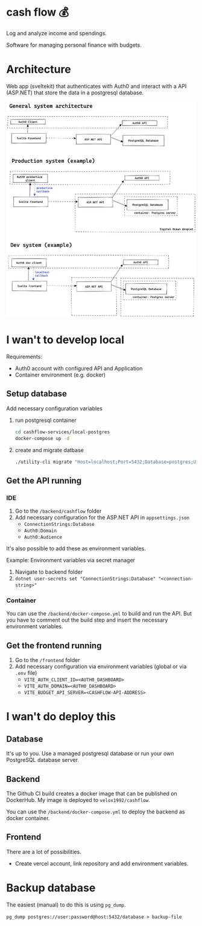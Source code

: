 # cash flow 💰

Log and analyze income and spendings.

Software for managing personal finance with budgets.

# Architecture

Web app (sveltekit) that authenticates with Auth0 and interact with a API (ASP.NET) that store the data in a postgresql database.

![](./system-overview.excalidraw.png)


# I wan't to develop local

Requirements:
- Auth0 account with configured API and Application
- Container environment (e.g. docker)


## Setup database

Add necessary configuration variables


1. run postgresql container 
    ```bash
    cd cashflow-services/local-postgres
    docker-compose up -d
    ```
2. create and migrate datbase
   ```bash
   ./utility-cli migrate "Host=localhost;Port=5432;Database=postgres;Username=postgres;Password=postgres"  "~/Repositories/budget/cashflow-cli/Scripts"
   ```
   
## Get the API running

### IDE
1. Go to the `/backend/cashflow` folder 
2. Add necessary configuration for the ASP.NET API in `appsettings.json`
   - `ConnectionStrings:Database`
   - `Auth0:Domain`
   - `Auth0:Audience`

It's also possible to add these as environment variables.

Example: Environment variables via secret manager
1. Navigate to backend folder
2. `dotnet user-secrets set "ConnectionStrings:Database" "<connection-string>"`

### Container
You can use the `/backend/docker-compose.yml` to build and run the API. But you have to comment out the build step and insert the necessary environment variables.


## Get the frontend running

1. Go  to the `/frontend` folder
2. Add necessary configuration via environment variables (global or via `.env` file)
   - `VITE_AUTH_CLIENT_ID=<AUTH0_DASHBOARD>`
   - `VITE_AUTH_DOMAIN=<AUTH0_DASHBOARD>`
   - `VITE_BUDGET_API_SERVER=<CASHFLOW-API-ADDRESS>`


# I wan't do deploy this

## Database
It's up to you. Use a managed postgresql database or run your own PostgreSQL database server.

## Backend
The Github CI build creates a docker image that can be published on DockerHub. My image is deployed to `velox1992/cashflow`.

You can use the `/backend/docker-compose.yml` to deploy the backend as docker container. 


## Frontend
There are a lot of possibilities. 
- Create vercel account, link repository and add environment variables.

# Backup database

The easiest (manual) to do this is using `pg_dump`.

`pg_dump postgres://user:password@host:5432/database > backup-file`
